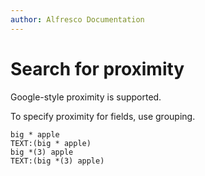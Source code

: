```yaml
---
author: Alfresco Documentation
---
```


# Search for proximity

Google-style proximity is supported.

To specify proximity for fields, use grouping.

```
big * apple
TEXT:(big * apple)
big *(3) apple
TEXT:(big *(3) apple)
```
